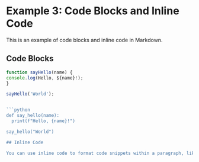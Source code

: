 Example 3: Code Blocks and Inline Code
======================================

This is an example of code blocks and inline code in Markdown.

## Code Blocks

```js
function sayHello(name) {
console.log(Hello, ${name}!);
}

sayHello('World');


```python
def say_hello(name):
  print(f"Hello, {name}!")

say_hello("World")

## Inline Code

You can use inline code to format code snippets within a paragraph, like `console.log('Hello, World!');`.

